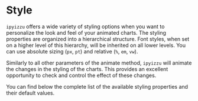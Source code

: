 # Style

`ipyizzu` offers a wide variety of styling options when you want to personalize
the look and feel of your animated charts. The styling properties are organized
into a hierarchical structure. Font styles, when set on a higher level of this
hierarchy, will be inherited on all lower levels. You can use absolute sizing
(`px`, `pt`) and relative (`%`, `em`, `vw`).

Similarly to all other parameters of the animate method, `ipyizzu` will animate
the changes in the styling of the charts. This provides an excellent opportunity
to check and control the effect of these changes.

You can find below the complete list of the available styling properties and
their default values.
